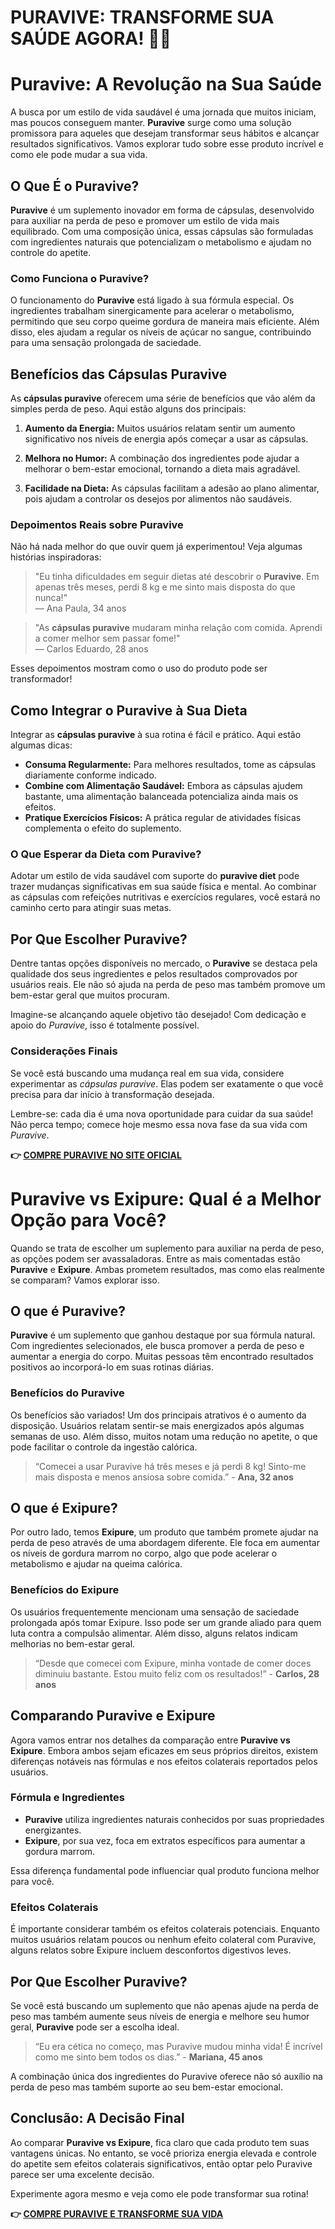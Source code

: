 # PURAVIVE: TRANSFORME SUA SAÚDE AGORA! 🌱✨

# Puravive: A Revolução na Sua Saúde

A busca por um estilo de vida saudável é uma jornada que muitos iniciam, mas poucos conseguem manter. **Puravive** surge como uma solução promissora para aqueles que desejam transformar seus hábitos e alcançar resultados significativos. Vamos explorar tudo sobre esse produto incrível e como ele pode mudar a sua vida.

## O Que É o Puravive?

**Puravive** é um suplemento inovador em forma de cápsulas, desenvolvido para auxiliar na perda de peso e promover um estilo de vida mais equilibrado. Com uma composição única, essas cápsulas são formuladas com ingredientes naturais que potencializam o metabolismo e ajudam no controle do apetite.

### Como Funciona o Puravive?

O funcionamento do **Puravive** está ligado à sua fórmula especial. Os ingredientes trabalham sinergicamente para acelerar o metabolismo, permitindo que seu corpo queime gordura de maneira mais eficiente. Além disso, eles ajudam a regular os níveis de açúcar no sangue, contribuindo para uma sensação prolongada de saciedade.

## Benefícios das Cápsulas Puravive

As **cápsulas puravive** oferecem uma série de benefícios que vão além da simples perda de peso. Aqui estão alguns dos principais:

1. **Aumento da Energia:** Muitos usuários relatam sentir um aumento significativo nos níveis de energia após começar a usar as cápsulas.
   
2. **Melhora no Humor:** A combinação dos ingredientes pode ajudar a melhorar o bem-estar emocional, tornando a dieta mais agradável.
   
3. **Facilidade na Dieta:** As cápsulas facilitam a adesão ao plano alimentar, pois ajudam a controlar os desejos por alimentos não saudáveis.

### Depoimentos Reais sobre Puravive

Não há nada melhor do que ouvir quem já experimentou! Veja algumas histórias inspiradoras:

> "Eu tinha dificuldades em seguir dietas até descobrir o **Puravive**. Em apenas três meses, perdi 8 kg e me sinto mais disposta do que nunca!"  
> — Ana Paula, 34 anos

> "As **cápsulas puravive** mudaram minha relação com comida. Aprendi a comer melhor sem passar fome!"  
> — Carlos Eduardo, 28 anos

Esses depoimentos mostram como o uso do produto pode ser transformador!

## Como Integrar o Puravive à Sua Dieta

Integrar as **cápsulas puravive** à sua rotina é fácil e prático. Aqui estão algumas dicas:

- **Consuma Regularmente:** Para melhores resultados, tome as cápsulas diariamente conforme indicado.
- **Combine com Alimentação Saudável:** Embora as cápsulas ajudem bastante, uma alimentação balanceada potencializa ainda mais os efeitos.
- **Pratique Exercícios Físicos:** A prática regular de atividades físicas complementa o efeito do suplemento.

### O Que Esperar da Dieta com Puravive?

Adotar um estilo de vida saudável com suporte do **puravive diet** pode trazer mudanças significativas em sua saúde física e mental. Ao combinar as cápsulas com refeições nutritivas e exercícios regulares, você estará no caminho certo para atingir suas metas.

## Por Que Escolher Puravive?

Dentre tantas opções disponíveis no mercado, o **Puravive** se destaca pela qualidade dos seus ingredientes e pelos resultados comprovados por usuários reais. Ele não só ajuda na perda de peso mas também promove um bem-estar geral que muitos procuram.

Imagine-se alcançando aquele objetivo tão desejado! Com dedicação e apoio do *Puravive*, isso é totalmente possível.

### Considerações Finais

Se você está buscando uma mudança real em sua vida, considere experimentar as *cápsulas puravive*. Elas podem ser exatamente o que você precisa para dar início à transformação desejada.

Lembre-se: cada dia é uma nova oportunidade para cuidar da sua saúde! Não perca tempo; comece hoje mesmo essa nova fase da sua vida com *Puravive*.



**👉 [COMPRE PURAVIVE NO SITE OFICIAL](https://gchaffi.com/s16QE8T2)**

# Puravive vs Exipure: Qual é a Melhor Opção para Você?

Quando se trata de escolher um suplemento para auxiliar na perda de peso, as opções podem ser avassaladoras. Entre as mais comentadas estão **Puravive** e **Exipure**. Ambas prometem resultados, mas como elas realmente se comparam? Vamos explorar isso.

## O que é Puravive?

**Puravive** é um suplemento que ganhou destaque por sua fórmula natural. Com ingredientes selecionados, ele busca promover a perda de peso e aumentar a energia do corpo. Muitas pessoas têm encontrado resultados positivos ao incorporá-lo em suas rotinas diárias.

### Benefícios do Puravive

Os benefícios são variados! Um dos principais atrativos é o aumento da disposição. Usuários relatam sentir-se mais energizados após algumas semanas de uso. Além disso, muitos notam uma redução no apetite, o que pode facilitar o controle da ingestão calórica.

> “Comecei a usar Puravive há três meses e já perdi 8 kg! Sinto-me mais disposta e menos ansiosa sobre comida.” - **Ana, 32 anos**

## O que é Exipure?

Por outro lado, temos **Exipure**, um produto que também promete ajudar na perda de peso através de uma abordagem diferente. Ele foca em aumentar os níveis de gordura marrom no corpo, algo que pode acelerar o metabolismo e ajudar na queima calórica.

### Benefícios do Exipure

Os usuários frequentemente mencionam uma sensação de saciedade prolongada após tomar Exipure. Isso pode ser um grande aliado para quem luta contra a compulsão alimentar. Além disso, alguns relatos indicam melhorias no bem-estar geral.

> “Desde que comecei com Exipure, minha vontade de comer doces diminuiu bastante. Estou muito feliz com os resultados!” - **Carlos, 28 anos**

## Comparando Puravive e Exipure

Agora vamos entrar nos detalhes da comparação entre **Puravive vs Exipure**. Embora ambos sejam eficazes em seus próprios direitos, existem diferenças notáveis nas fórmulas e nos efeitos colaterais reportados pelos usuários.

### Fórmula e Ingredientes

- **Puravive** utiliza ingredientes naturais conhecidos por suas propriedades energizantes.
- **Exipure**, por sua vez, foca em extratos específicos para aumentar a gordura marrom.

Essa diferença fundamental pode influenciar qual produto funciona melhor para você.

### Efeitos Colaterais

É importante considerar também os efeitos colaterais potenciais. Enquanto muitos usuários relatam poucos ou nenhum efeito colateral com Puravive, alguns relatos sobre Exipure incluem desconfortos digestivos leves.

## Por Que Escolher Puravive?

Se você está buscando um suplemento que não apenas ajude na perda de peso mas também aumente seus níveis de energia e melhore seu humor geral, **Puravive** pode ser a escolha ideal. 

> “Eu era cética no começo, mas Puravive mudou minha vida! É incrível como me sinto bem todos os dias.” - **Mariana, 45 anos**

A combinação única dos ingredientes do Puravive oferece não só auxílio na perda de peso mas também suporte ao seu bem-estar emocional.

## Conclusão: A Decisão Final

Ao comparar **Puravive vs Exipure**, fica claro que cada produto tem suas vantagens únicas. No entanto, se você prioriza energia elevada e controle do apetite sem efeitos colaterais significativos, então optar pelo Puravive parece ser uma excelente decisão.

Experimente agora mesmo e veja como ele pode transformar sua rotina!



**👉 [COMPRE PURAVIVE E TRANSFORME SUA VIDA](https://gchaffi.com/s16QE8T2)**